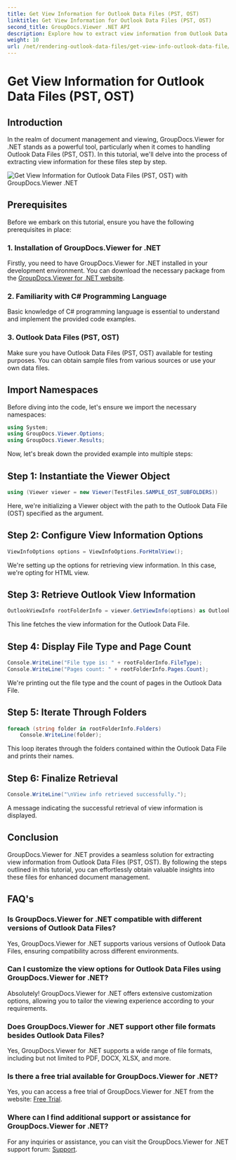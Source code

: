 ```yaml
---
title: Get View Information for Outlook Data Files (PST, OST)
linktitle: Get View Information for Outlook Data Files (PST, OST)
second_title: GroupDocs.Viewer .NET API
description: Explore how to extract view information from Outlook Data Files (PST, OST) using GroupDocs.Viewer for .NET. Enhance your document management capabilities effortlessly.
weight: 10
url: /net/rendering-outlook-data-files/get-view-info-outlook-data-file/
---
```


# Get View Information for Outlook Data Files (PST, OST)

## Introduction
In the realm of document management and viewing, GroupDocs.Viewer for .NET stands as a powerful tool, particularly when it comes to handling Outlook Data Files (PST, OST). In this tutorial, we'll delve into the process of extracting view information for these files step by step.

![Get View Information for Outlook Data Files (PST, OST) with GroupDocs.Viewer .NET](/viewer/rendering-outlook-data-files/get-view-information-for-outlook-data-files-pst-ost.png)

## Prerequisites
Before we embark on this tutorial, ensure you have the following prerequisites in place:
### 1. Installation of GroupDocs.Viewer for .NET
Firstly, you need to have GroupDocs.Viewer for .NET installed in your development environment. You can download the necessary package from the [GroupDocs.Viewer for .NET website](https://releases.groupdocs.com/viewer/net/).
### 2. Familiarity with C# Programming Language
Basic knowledge of C# programming language is essential to understand and implement the provided code examples.
### 3. Outlook Data Files (PST, OST)
Make sure you have Outlook Data Files (PST, OST) available for testing purposes. You can obtain sample files from various sources or use your own data files.

## Import Namespaces
Before diving into the code, let's ensure we import the necessary namespaces:
```csharp
using System;
using GroupDocs.Viewer.Options;
using GroupDocs.Viewer.Results;
```

Now, let's break down the provided example into multiple steps:
## Step 1: Instantiate the Viewer Object
```csharp
using (Viewer viewer = new Viewer(TestFiles.SAMPLE_OST_SUBFOLDERS))
```
Here, we're initializing a Viewer object with the path to the Outlook Data File (OST) specified as the argument.
## Step 2: Configure View Information Options
```csharp
ViewInfoOptions options = ViewInfoOptions.ForHtmlView();
```
We're setting up the options for retrieving view information. In this case, we're opting for HTML view.
## Step 3: Retrieve Outlook View Information
```csharp
OutlookViewInfo rootFolderInfo = viewer.GetViewInfo(options) as OutlookViewInfo;
```
This line fetches the view information for the Outlook Data File.
## Step 4: Display File Type and Page Count
```csharp
Console.WriteLine("File type is: " + rootFolderInfo.FileType);
Console.WriteLine("Pages count: " + rootFolderInfo.Pages.Count);
```
We're printing out the file type and the count of pages in the Outlook Data File.
## Step 5: Iterate Through Folders
```csharp
foreach (string folder in rootFolderInfo.Folders)
    Console.WriteLine(folder);
```
This loop iterates through the folders contained within the Outlook Data File and prints their names.
## Step 6: Finalize Retrieval
```csharp
Console.WriteLine("\nView info retrieved successfully.");
```
A message indicating the successful retrieval of view information is displayed.

## Conclusion
GroupDocs.Viewer for .NET provides a seamless solution for extracting view information from Outlook Data Files (PST, OST). By following the steps outlined in this tutorial, you can effortlessly obtain valuable insights into these files for enhanced document management.
## FAQ's
### Is GroupDocs.Viewer for .NET compatible with different versions of Outlook Data Files?
Yes, GroupDocs.Viewer for .NET supports various versions of Outlook Data Files, ensuring compatibility across different environments.
### Can I customize the view options for Outlook Data Files using GroupDocs.Viewer for .NET?
Absolutely! GroupDocs.Viewer for .NET offers extensive customization options, allowing you to tailor the viewing experience according to your requirements.
### Does GroupDocs.Viewer for .NET support other file formats besides Outlook Data Files?
Yes, GroupDocs.Viewer for .NET supports a wide range of file formats, including but not limited to PDF, DOCX, XLSX, and more.
### Is there a free trial available for GroupDocs.Viewer for .NET?
Yes, you can access a free trial of GroupDocs.Viewer for .NET from the website: [Free Trial](https://releases.groupdocs.com/).
### Where can I find additional support or assistance for GroupDocs.Viewer for .NET?
For any inquiries or assistance, you can visit the GroupDocs.Viewer for .NET support forum: [Support](https://forum.groupdocs.com/c/viewer/9).
